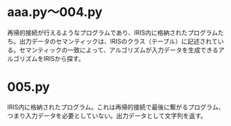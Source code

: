 # aaa.py〜004.py
再帰的接続が行えるようなプログラムであり、IRIS内に格納されたプログラムたち。出力データのセマンティックは、IRISのクラス（テーブル）に記述されている。セマンティックの一致によって、アルゴリズムが入力データを生成できるアルゴリズムをIRISから探す。

# 005.py
IRIS内に格納されたプログラム。これは再帰的接続で最後に繋がるプログラム、つまり入力データを必要としていない。出力データとして文字列を返す。

